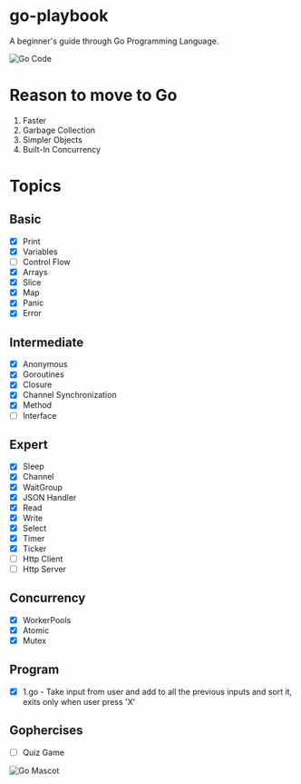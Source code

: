 # go-playbook
A beginner's guide through Go Programming Language.


![Go Code](https://media.giphy.com/media/USV0ym3bVWQJJmNu3N/giphy.gif)

# Reason to move to Go
1. Faster
2. Garbage Collection
3. Simpler Objects
4. Built-In Concurrency

# Topics 

## Basic
- [x] Print
- [x] Variables
- [ ] Control Flow
- [x] Arrays
- [x] Slice
- [x] Map
- [x] Panic
- [X] Error

## Intermediate
- [x] Anonymous
- [x] Goroutines
- [x] Closure
- [x] Channel Synchronization
- [x] Method
- [ ] Interface

## Expert
- [x] Sleep
- [x] Channel
- [x] WaitGroup
- [x] JSON Handler
- [x] Read
- [x] Write
- [x] Select
- [x] Timer
- [x] Ticker
- [ ] Http Client
- [ ] Http Server

## Concurrency
- [x] WorkerPools
- [x] Atomic
- [x] Mutex

## Program
- [x] 1.go - Take input from user and add to all the previous inputs and sort it, exits only when user press 'X'

## Gophercises
- [ ] Quiz Game


![Go Mascot](https://images.tutorialedge.net/images/golang.svg)
